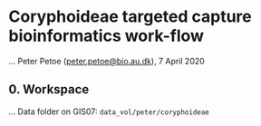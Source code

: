 # Coryphoideae targeted capture bioinformatics work-flow
...
Peter Petoe (peter.petoe@bio.au.dk), 7 April 2020

## 0. Workspace
...
Data folder on GIS07: `data_vol/peter/coryphoideae`

 
